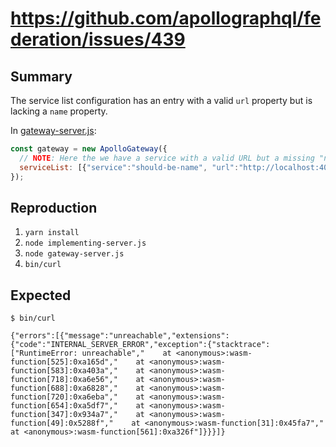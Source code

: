 # https://github.com/apollographql/federation/issues/439

## Summary

The service list configuration has an entry with a valid `url` property but is lacking a `name` property.

In [gateway-server.js](https://github.com/spencerarogers/apollo-federation-439-repro/blob/3b47015b063e04025f73c21818d91063d4c83525/gateway-server.js#L4):

```js
const gateway = new ApolloGateway({
  // NOTE: Here the we have a service with a valid URL but a missing "name" property.
  serviceList: [{"service":"should-be-name", "url":"http://localhost:4001/graphql"}]
});
```

## Reproduction

1. `yarn install`
2. `node implementing-server.js`
3. `node gateway-server.js`
4. `bin/curl`

## Expected

```
$ bin/curl

{"errors":[{"message":"unreachable","extensions":{"code":"INTERNAL_SERVER_ERROR","exception":{"stacktrace":["RuntimeError: unreachable","    at <anonymous>:wasm-function[525]:0xa165d","    at <anonymous>:wasm-function[583]:0xa403a","    at <anonymous>:wasm-function[718]:0xa6e56","    at <anonymous>:wasm-function[688]:0xa6828","    at <anonymous>:wasm-function[720]:0xa6eba","    at <anonymous>:wasm-function[654]:0xa5df7","    at <anonymous>:wasm-function[347]:0x934a7","    at <anonymous>:wasm-function[49]:0x5288f","    at <anonymous>:wasm-function[31]:0x45fa7","    at <anonymous>:wasm-function[561]:0xa326f"]}}}]}
```
